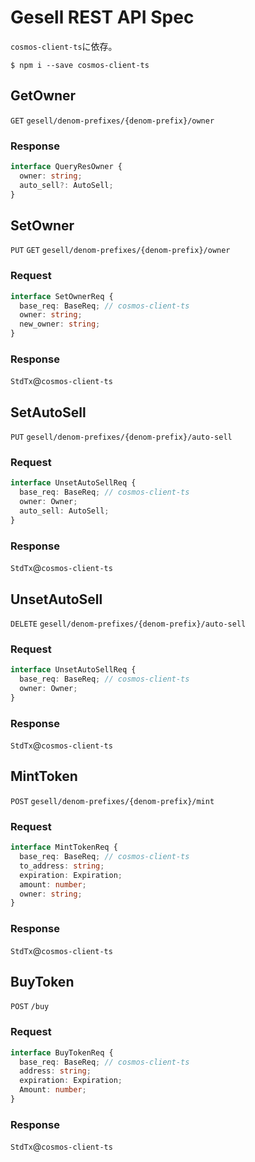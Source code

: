 # Gesell REST API Spec

`cosmos-client-ts`に依存。

```Shell
$ npm i --save cosmos-client-ts
```

## GetOwner

`GET` `gesell/denom-prefixes/{denom-prefix}/owner`

### Response

```TypeScript
interface QueryResOwner {
  owner: string;
  auto_sell?: AutoSell;
}
```

## SetOwner

`PUT` `GET` `gesell/denom-prefixes/{denom-prefix}/owner`

### Request

```TypeScript
interface SetOwnerReq {
  base_req: BaseReq; // cosmos-client-ts
  owner: string;
  new_owner: string;
}
```

### Response

`StdTx`@`cosmos-client-ts`

## SetAutoSell

`PUT` `gesell/denom-prefixes/{denom-prefix}/auto-sell`

### Request

```TypeScript
interface UnsetAutoSellReq {
  base_req: BaseReq; // cosmos-client-ts
  owner: Owner;
  auto_sell: AutoSell;
}
```

### Response

`StdTx`@`cosmos-client-ts`

## UnsetAutoSell

`DELETE` `gesell/denom-prefixes/{denom-prefix}/auto-sell`

### Request

```TypeScript
interface UnsetAutoSellReq {
  base_req: BaseReq; // cosmos-client-ts
  owner: Owner;
}
```

### Response

`StdTx`@`cosmos-client-ts`

## MintToken

`POST` `gesell/denom-prefixes/{denom-prefix}/mint`

### Request

```TypeScript
interface MintTokenReq {
  base_req: BaseReq; // cosmos-client-ts
  to_address: string;
  expiration: Expiration;
  amount: number;
  owner: string;
}
```

### Response

`StdTx`@`cosmos-client-ts`

## BuyToken

`POST` `/buy`

### Request

```TypeScript
interface BuyTokenReq {
  base_req: BaseReq; // cosmos-client-ts
  address: string;
  expiration: Expiration;
  Amount: number;
}
```

### Response

`StdTx`@`cosmos-client-ts`
